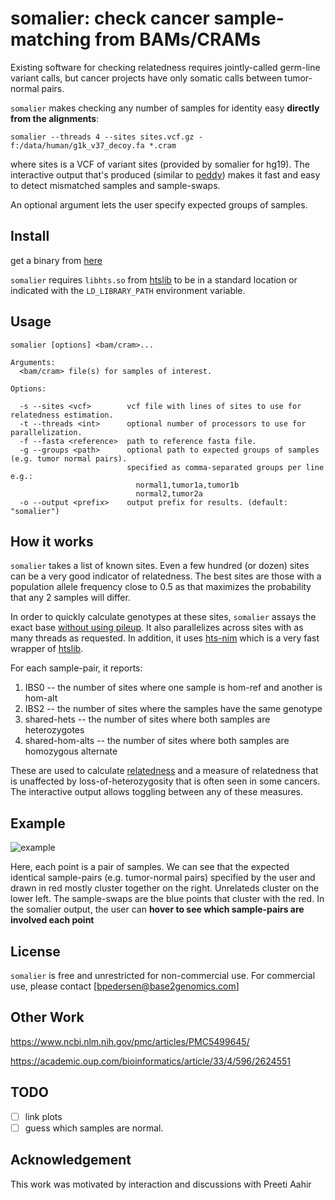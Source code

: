 # somalier: check cancer sample-matching from BAMs/CRAMs

Existing software for checking relatedness requires jointly-called germ-line variant calls,
but cancer projects have only somatic calls between tumor-normal pairs.

`somalier` makes checking any number of samples for identity easy **directly from the alignments**:

```
somalier --threads 4 --sites sites.vcf.gz -f:/data/human/g1k_v37_decoy.fa *.cram
```

where sites is a VCF of variant sites (provided by somalier for hg19).
The interactive output that's produced (similar to [peddy](https://github.com/brentp/peddy))
makes it fast and easy to detect mismatched samples and sample-swaps.

An optional argument lets the user specify expected groups of samples.

## Install

get a binary from [here](https://github.com/brentp/somalier/releases)

`somalier` requires `libhts.so` from [htslib](https://htslib.org) to be in
a standard location or indicated with the `LD_LIBRARY_PATH` environment variable.


## Usage

```
somalier [options] <bam/cram>...

Arguments:
  <bam/cram> file(s) for samples of interest.

Options:

  -s --sites <vcf>        vcf file with lines of sites to use for relatedness estimation.
  -t --threads <int>      optional number of processors to use for parallelization.
  -f --fasta <reference>  path to reference fasta file.
  -g --groups <path>      optional path to expected groups of samples (e.g. tumor normal pairs).
                          specified as comma-separated groups per line e.g.:
                            normal1,tumor1a,tumor1b
                            normal2,tumor2a
  -o --output <prefix>    output prefix for results. (default: "somalier")
```

## How it works

`somalier` takes a list of known sites. Even a few hundred (or dozen) sites can be a very
good indicator of relatedness. The best sites are those with a population allele frequency
close to 0.5 as that maximizes the probability that any 2 samples will differ.

In order to quickly calculate genotypes at these sites, `somalier` assays the exact base
[without using pileup](https://brentp.github.io/post/no-pile/). It also parallelizes across
sites with as many threads as requested. In addition, it uses [hts-nim](https://github.com/brentp/hts-nim)
which is a very fast wrapper of [htslib](https://htslib.org).

For each sample-pair, it reports:
1. IBS0 -- the number of sites where one sample is hom-ref and another is hom-alt
2. IBS2 -- the number of sites where the samples have the same genotype
3. shared-hets -- the number of sites where both samples are heterozygotes
4. shared-hom-alts -- the number of sites where both samples are homozygous alternate

These are used to calculate [relatedness](https://en.wikipedia.org/wiki/Coefficient_of_relationship)
and a measure of relatedness that is unaffected by loss-of-heterozygosity that is often seen in some 
cancers. The interactive output allows toggling between any of these measures.


## Example

![example](https://user-images.githubusercontent.com/1739/43783575-4863f13c-9a1f-11e8-9cf8-622f784edc69.png)

Here, each point is a pair of samples. We can see that the expected identical sample-pairs (e.g. tumor-normal pairs) specified by the user
and drawn in red mostly cluster together on the right. Unrelateds cluster on the lower left. The sample-swaps are the blue points that cluster with
the red. In the somalier output, the user can **hover to see which sample-pairs are involved each point**


## License

`somalier` is free and unrestricted for non-commercial use. For commercial use, please contact [bpedersen@base2genomics.com]

## Other Work

https://www.ncbi.nlm.nih.gov/pmc/articles/PMC5499645/

https://academic.oup.com/bioinformatics/article/33/4/596/2624551


## TODO

+ [ ]  link plots
+ [ ] guess which samples are normal.

## Acknowledgement

This work was motivated by interaction and discussions with Preeti Aahir

